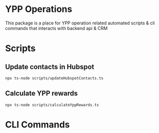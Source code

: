 # YPP Operations

This package is a place for YPP operation related automated scripts & cli commands that interacts with backend api & CRM

# Scripts

## Update contacts in Hubspot

`npx ts-node scripts/updateHubspotContacts.ts`

## Calculate YPP rewards

`npx ts-node scripts/calculateYppRewards.ts`

# CLI Commands
